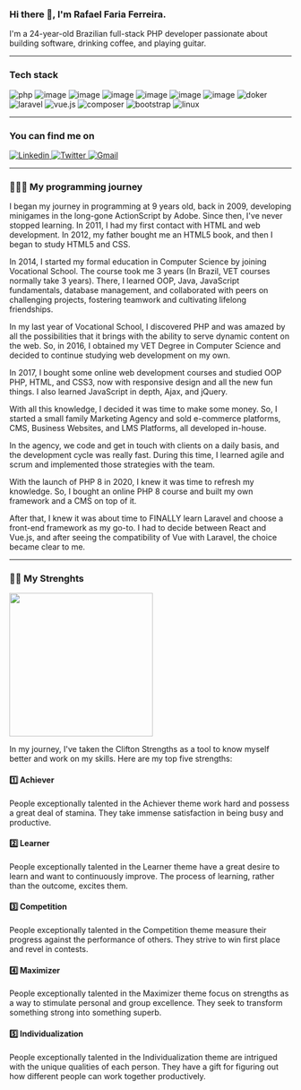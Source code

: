 ### Hi there 👋, I'm Rafael Faria Ferreira.

I'm a 24-year-old Brazilian full-stack PHP developer passionate about building software, drinking coffee, and playing
guitar.

---

### Tech stack

![php](https://img.shields.io/badge/PHP-777BB4?style=for-the-badge&logo=php&logoColor=white)
![image](https://img.shields.io/badge/JavaScript-323330?style=for-the-badge&logo=javascript&logoColor=F7DF1E)
![image](https://img.shields.io/badge/HTML5-E34F26?style=for-the-badge&logo=html5&logoColor=white)
![image](https://img.shields.io/badge/CSS3-1572B6?style=for-the-badge&logo=css3&logoColor=white)
![image](https://img.shields.io/badge/jQuery-0769AD?style=for-the-badge&logo=jquery&logoColor=white)
![image](https://img.shields.io/badge/Nginx-009639?style=for-the-badge&logo=nginx&logoColor=white)
![image](https://img.shields.io/badge/Apache-D22128?style=for-the-badge&logo=Apache&logoColor=white)
![doker](https://img.shields.io/badge/Docker-2CA5E0?style=for-the-badge&logo=docker&logoColor=white)
![laravel](https://img.shields.io/badge/Laravel-FF2D20?style=for-the-badge&logo=laravel&logoColor=white)
![vue.js](https://img.shields.io/badge/Vue.js-35495E?style=for-the-badge&logo=vuedotjs&logoColor=4FC08D)
![composer](https://img.shields.io/badge/Composer-885630?style=for-the-badge&logo=Composer&logoColor=white)
![bootstrap](https://img.shields.io/badge/Bootstrap-563D7C?style=for-the-badge&logo=bootstrap&logoColor=white)
![linux](https://img.shields.io/badge/Linux-FCC624?style=for-the-badge&logo=linux&logoColor=black)

---

### You can find me on

<a title="Linkedin" href="https://www.linkedin.com/in/rafaelfariaferreira/">
    <img title="Linkedin" alt="Linkedin" src="https://img.shields.io/badge/LinkedIn-0077B5?style=for-the-badge&logo=linkedin&logoColor=white">
</a>
<a title="Twitter" href="https://twitter.com/Rafael_F_F_">
    <img title="Twitter" alt="Twitter" src="https://img.shields.io/badge/Twitter-1DA1F2?style=for-the-badge&logo=twitter&logoColor=white">
</a>
<a title="Gmail" href="mailto:rafaelfariaferreira1@gmail.com">
    <img title="Gmail" alt="Gmail" src="https://img.shields.io/badge/Gmail-D14836?style=for-the-badge&logo=gmail&logoColor=white">
</a>

---

### 👨🏻‍💻 My programming journey

I began my journey in programming at 9 years old, back in 2009, developing minigames in the long-gone ActionScript by
Adobe. Since then, I've never stopped learning. In 2011, I had my first contact with HTML and web development. In 2012,
my father bought me an HTML5 book, and then I began to study HTML5 and CSS.

In 2014, I started my formal education in Computer Science by joining Vocational School. The course took me 3 years (In
Brazil, VET courses normally take 3 years). There, I learned OOP, Java, JavaScript fundamentals, database management,
and collaborated with peers on challenging projects, fostering teamwork and cultivating lifelong friendships.

In my last year of Vocational School, I discovered PHP and was amazed by all the possibilities that it brings with the
ability to serve dynamic content on the web. So, in 2016, I obtained my VET Degree in Computer Science and decided to
continue studying web development on my own.

In 2017, I bought some online web development courses and studied OOP PHP, HTML, and CSS3, now with responsive design
and all the new fun things. I also learned JavaScript in depth, Ajax, and jQuery.

With all this knowledge, I decided it was time to make some money. So, I started a small family Marketing Agency and
sold e-commerce platforms, CMS, Business Websites, and LMS Platforms, all developed in-house.

In the agency, we code and get in touch with clients on a daily basis, and the development cycle was really fast. During
this time, I learned agile and scrum and implemented those strategies with the team.

With the launch of PHP 8 in 2020, I knew it was time to refresh my knowledge. So, I bought an online PHP 8 course and
built my own framework and a CMS on top of it.

After that, I knew it was about time to FINALLY learn Laravel and choose a front-end framework as my go-to. I had to
decide between React and Vue.js, and after seeing the compatibility of Vue with Laravel, the choice became clear to me.

----

### 💪🏻 My Strenghts

<a href="https://www.gallup.com/cliftonstrengths/en/252134/achiever-theme.aspx">
    <img  height="256" src="https://media.licdn.com/dms/image/sync/C4D27AQEN2nKi1ODeRg/articleshare-shrink_800/0/1683976766986?e=1684717200&v=beta&t=l7vZdOXvR5cD7JeSLJc5CMYDhcAvu8K8xP8eGCPziL4" alt="">
</a>


In my journey, I've taken the Clifton Strengths as a tool to know myself better and work on my skills. Here are my top
five strengths:

#### 1️⃣ Achiever

People exceptionally talented in the Achiever theme work hard and possess a great deal of stamina. They take immense
satisfaction in being busy and productive.

#### 2️⃣ Learner

People exceptionally talented in the Learner theme have a great desire to learn and want to continuously improve. The
process of learning, rather than the outcome, excites them.

#### 3️⃣ Competition

People exceptionally talented in the Competition theme measure their progress against the performance of others. They
strive to win first place and revel in contests.

#### 4️⃣ Maximizer

People exceptionally talented in the Maximizer theme focus on strengths as a way to stimulate personal and group
excellence. They seek to transform something strong into something superb.

#### 5️⃣ Individualization

People exceptionally talented in the Individualization theme are intrigued with the unique qualities of each person.
They have a gift for figuring out how different people can work together productively.
